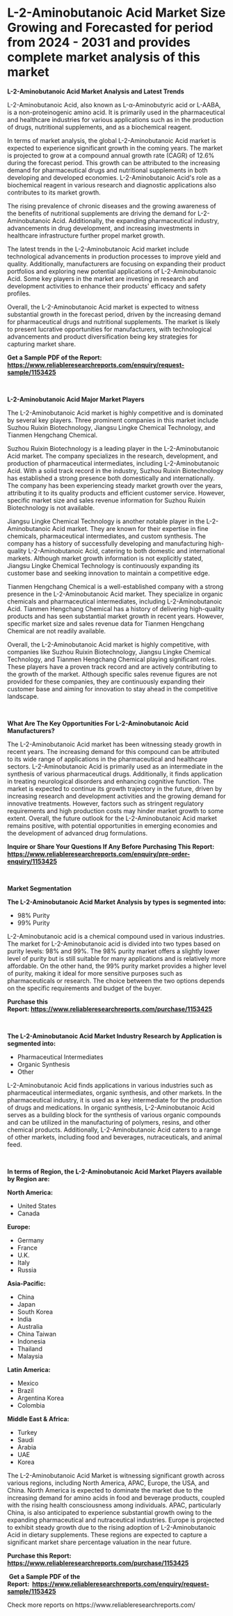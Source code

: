 <p><h1>L-2-Aminobutanoic Acid Market Size Growing and Forecasted for period from 2024 - 2031 and provides complete market analysis of this market</h1></p><p><strong>L-2-Aminobutanoic Acid Market Analysis and Latest Trends</strong></p>
<p><p>L-2-Aminobutanoic Acid, also known as L-α-Aminobutyric acid or L-AABA, is a non-proteinogenic amino acid. It is primarily used in the pharmaceutical and healthcare industries for various applications such as in the production of drugs, nutritional supplements, and as a biochemical reagent.</p><p>In terms of market analysis, the global L-2-Aminobutanoic Acid market is expected to experience significant growth in the coming years. The market is projected to grow at a compound annual growth rate (CAGR) of 12.6% during the forecast period. This growth can be attributed to the increasing demand for pharmaceutical drugs and nutritional supplements in both developing and developed economies. L-2-Aminobutanoic Acid's role as a biochemical reagent in various research and diagnostic applications also contributes to its market growth.</p><p>The rising prevalence of chronic diseases and the growing awareness of the benefits of nutritional supplements are driving the demand for L-2-Aminobutanoic Acid. Additionally, the expanding pharmaceutical industry, advancements in drug development, and increasing investments in healthcare infrastructure further propel market growth.</p><p>The latest trends in the L-2-Aminobutanoic Acid market include technological advancements in production processes to improve yield and quality. Additionally, manufacturers are focusing on expanding their product portfolios and exploring new potential applications of L-2-Aminobutanoic Acid. Some key players in the market are investing in research and development activities to enhance their products' efficacy and safety profiles.</p><p>Overall, the L-2-Aminobutanoic Acid market is expected to witness substantial growth in the forecast period, driven by the increasing demand for pharmaceutical drugs and nutritional supplements. The market is likely to present lucrative opportunities for manufacturers, with technological advancements and product diversification being key strategies for capturing market share.</p></p>
<p><strong>Get a Sample PDF of the Report:&nbsp; <a href="https://www.reliableresearchreports.com/enquiry/request-sample/1153425">https://www.reliableresearchreports.com/enquiry/request-sample/1153425</a></strong></p>
<p>&nbsp;</p>
<p><strong>L-2-Aminobutanoic Acid Major Market Players</strong></p>
<p><p>The L-2-Aminobutanoic Acid market is highly competitive and is dominated by several key players. Three prominent companies in this market include Suzhou Ruixin Biotechnology, Jiangsu Lingke Chemical Technology, and Tianmen Hengchang Chemical. </p><p>Suzhou Ruixin Biotechnology is a leading player in the L-2-Aminobutanoic Acid market. The company specializes in the research, development, and production of pharmaceutical intermediates, including L-2-Aminobutanoic Acid. With a solid track record in the industry, Suzhou Ruixin Biotechnology has established a strong presence both domestically and internationally. The company has been experiencing steady market growth over the years, attributing it to its quality products and efficient customer service. However, specific market size and sales revenue information for Suzhou Ruixin Biotechnology is not available.</p><p>Jiangsu Lingke Chemical Technology is another notable player in the L-2-Aminobutanoic Acid market. They are known for their expertise in fine chemicals, pharmaceutical intermediates, and custom synthesis. The company has a history of successfully developing and manufacturing high-quality L-2-Aminobutanoic Acid, catering to both domestic and international markets. Although market growth information is not explicitly stated, Jiangsu Lingke Chemical Technology is continuously expanding its customer base and seeking innovation to maintain a competitive edge.</p><p>Tianmen Hengchang Chemical is a well-established company with a strong presence in the L-2-Aminobutanoic Acid market. They specialize in organic chemicals and pharmaceutical intermediates, including L-2-Aminobutanoic Acid. Tianmen Hengchang Chemical has a history of delivering high-quality products and has seen substantial market growth in recent years. However, specific market size and sales revenue data for Tianmen Hengchang Chemical are not readily available.</p><p>Overall, the L-2-Aminobutanoic Acid market is highly competitive, with companies like Suzhou Ruixin Biotechnology, Jiangsu Lingke Chemical Technology, and Tianmen Hengchang Chemical playing significant roles. These players have a proven track record and are actively contributing to the growth of the market. Although specific sales revenue figures are not provided for these companies, they are continuously expanding their customer base and aiming for innovation to stay ahead in the competitive landscape.</p></p>
<p>&nbsp;</p>
<p><strong>What Are The Key Opportunities For L-2-Aminobutanoic Acid Manufacturers?</strong></p>
<p><p>The L-2-Aminobutanoic Acid market has been witnessing steady growth in recent years. The increasing demand for this compound can be attributed to its wide range of applications in the pharmaceutical and healthcare sectors. L-2-Aminobutanoic Acid is primarily used as an intermediate in the synthesis of various pharmaceutical drugs. Additionally, it finds application in treating neurological disorders and enhancing cognitive function. The market is expected to continue its growth trajectory in the future, driven by increasing research and development activities and the growing demand for innovative treatments. However, factors such as stringent regulatory requirements and high production costs may hinder market growth to some extent. Overall, the future outlook for the L-2-Aminobutanoic Acid market remains positive, with potential opportunities in emerging economies and the development of advanced drug formulations.</p></p>
<p><strong>Inquire or Share Your Questions If Any Before Purchasing This Report: <a href="https://www.reliableresearchreports.com/enquiry/pre-order-enquiry/1153425">https://www.reliableresearchreports.com/enquiry/pre-order-enquiry/1153425</a></strong></p>
<p>&nbsp;</p>
<p><strong>Market Segmentation</strong></p>
<p><strong>The L-2-Aminobutanoic Acid Market Analysis by types is segmented into:</strong></p>
<p><ul><li>98% Purity</li><li>99% Purity</li></ul></p>
<p><p>L-2-Aminobutanoic acid is a chemical compound used in various industries. The market for L-2-Aminobutanoic acid is divided into two types based on purity levels: 98% and 99%. The 98% purity market offers a slightly lower level of purity but is still suitable for many applications and is relatively more affordable. On the other hand, the 99% purity market provides a higher level of purity, making it ideal for more sensitive purposes such as pharmaceuticals or research. The choice between the two options depends on the specific requirements and budget of the buyer.</p></p>
<p><strong>Purchase this Report:&nbsp;<a href="https://www.reliableresearchreports.com/purchase/1153425">https://www.reliableresearchreports.com/purchase/1153425</a></strong></p>
<p>&nbsp;</p>
<p><strong>The L-2-Aminobutanoic Acid Market Industry Research by Application is segmented into:</strong></p>
<p><ul><li>Pharmaceutical Intermediates</li><li>Organic Synthesis</li><li>Other</li></ul></p>
<p><p>L-2-Aminobutanoic Acid finds applications in various industries such as pharmaceutical intermediates, organic synthesis, and other markets. In the pharmaceutical industry, it is used as a key intermediate for the production of drugs and medications. In organic synthesis, L-2-Aminobutanoic Acid serves as a building block for the synthesis of various organic compounds and can be utilized in the manufacturing of polymers, resins, and other chemical products. Additionally, L-2-Aminobutanoic Acid caters to a range of other markets, including food and beverages, nutraceuticals, and animal feed.</p></p>
<p>&nbsp;</p>
<p><strong>In terms of Region, the L-2-Aminobutanoic Acid Market Players available by Region are:</strong></p>
<p>
    <p> <strong> North America: </strong>
        <ul>
            <li>United States</li>
            <li>Canada</li>
        </ul>
        </p> 
    <p> <strong> Europe: </strong>
        <ul>
            <li>Germany</li>
            <li>France</li>
            <li>U.K.</li>
            <li>Italy</li>
            <li>Russia</li>
        </ul>
        </p> 
    <p> <strong> Asia-Pacific: </strong>
        <ul>
            <li>China</li>
            <li>Japan</li>
            <li>South Korea</li>
            <li>India</li>
            <li>Australia</li>
            <li>China Taiwan</li>
            <li>Indonesia</li>
            <li>Thailand</li>
            <li>Malaysia</li>
        </ul>
        </p> 
    <p> <strong> Latin America: </strong>
        <ul>
            <li>Mexico</li>
            <li>Brazil</li>
            <li>Argentina Korea</li>
            <li>Colombia</li>
        </ul>
        </p> 
    <p> <strong> Middle East & Africa: </strong>
        <ul>
            <li>Turkey</li>
            <li>Saudi</li>
            <li>Arabia</li>
            <li>UAE</li>
            <li>Korea</li>
        </ul>
    </p>
    </p>
<p><p>The L-2-Aminobutanoic Acid Market is witnessing significant growth across various regions, including North America, APAC, Europe, the USA, and China. North America is expected to dominate the market due to the increasing demand for amino acids in food and beverage products, coupled with the rising health consciousness among individuals. APAC, particularly China, is also anticipated to experience substantial growth owing to the expanding pharmaceutical and nutraceutical industries. Europe is projected to exhibit steady growth due to the rising adoption of L-2-Aminobutanoic Acid in dietary supplements. These regions are expected to capture a significant market share percentage valuation in the near future.</p></p>
<p><strong>Purchase this Report: <a href="https://www.reliableresearchreports.com/purchase/1153425">https://www.reliableresearchreports.com/purchase/1153425</a></strong></p>
<p>&nbsp;<strong>Get a Sample PDF of the Report:&nbsp;&nbsp;<a href="https://www.reliableresearchreports.com/enquiry/request-sample/1153425">https://www.reliableresearchreports.com/enquiry/request-sample/1153425</a></strong></p>
<p><strong></strong></p>
<p>Check more reports on https://www.reliableresearchreports.com/</p>